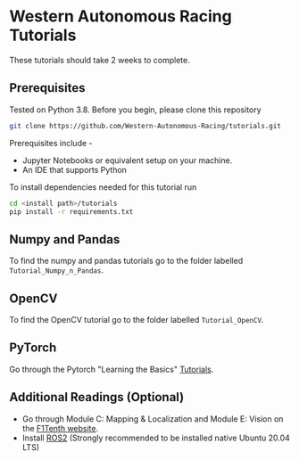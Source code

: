 # Western Autonomous Racing Tutorials

These tutorials should take 2 weeks to complete.

## Prerequisites

Tested on Python 3.8. Before you begin, please clone this repository

```bash
git clone https://github.com/Western-Autonomous-Racing/tutorials.git
 ```

Prerequisites include -
- Jupyter Notebooks or equivalent setup on your machine.
- An IDE that supports Python

To install dependencies needed for this tutorial run

```bash
cd <install path>/tutorials
pip install -r requirements.txt 
```

## Numpy and Pandas

To find the numpy and pandas tutorials go to the folder labelled `Tutorial_Numpy_n_Pandas`. 

## OpenCV

To find the OpenCV tutorial go to the folder labelled `Tutorial_OpenCV`. 

## PyTorch

Go through the Pytorch "Learning the Basics" [Tutorials](https://pytorch.org/tutorials/beginner/basics/intro.html).


## Additional Readings (Optional)

- Go through Module C: Mapping & Localization and Module E: Vision on the [F1Tenth website](https://f1tenth.org/learn.html).
- Install [ROS2](https://docs.ros.org/en/foxy/index.html) (Strongly recommended to be installed native Ubuntu 20.04 LTS) 
